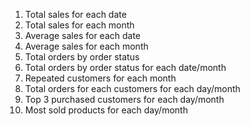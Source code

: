 1. Total sales for each date
2. Total sales for each month
3. Average sales for each date
4. Average sales for each month
5. Total orders by order status 
6. Total orders by order status for each date/month
7. Repeated customers for each month 
8. Total orders for each customers for each day/month
9. Top 3 purchased customers for each day/month
10. Most sold products for each day/month
